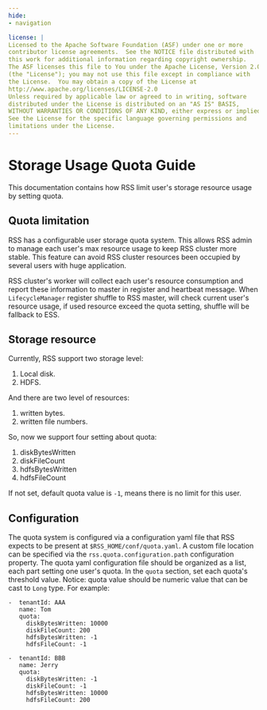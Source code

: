 ```yaml
---
hide:
- navigation

license: |
Licensed to the Apache Software Foundation (ASF) under one or more
contributor license agreements.  See the NOTICE file distributed with
this work for additional information regarding copyright ownership.
The ASF licenses this file to You under the Apache License, Version 2.0
(the "License"); you may not use this file except in compliance with
the License.  You may obtain a copy of the License at
http://www.apache.org/licenses/LICENSE-2.0
Unless required by applicable law or agreed to in writing, software
distributed under the License is distributed on an "AS IS" BASIS,
WITHOUT WARRANTIES OR CONDITIONS OF ANY KIND, either express or implied.
See the License for the specific language governing permissions and
limitations under the License.
---
```


Storage Usage Quota Guide
===
This documentation contains how RSS limit user's storage resource usage by setting quota.

## Quota limitation

RSS has a configurable user storage quota system. This allows RSS admin to manage each user's
max resource usage to keep RSS cluster more stable. This feature can avoid RSS cluster resources
been occupied by several users with huge application.

RSS cluster's worker will collect each user's resource consumption and report these information
to master in register and heartbeat message. When `LifecycleManager` register shuffle to RSS master,
will check current user's resource usage, if used resource exceed the quota setting,
shuffle will be fallback to ESS.

## Storage resource

Currently, RSS support two storage level:
  1. Local disk.
  2. HDFS.

And there are two level of resources: 
  1. written bytes.
  2. written file numbers.

So, now we support four setting about quota:

  1. diskBytesWritten
  2. diskFileCount
  3. hdfsBytesWritten
  4. hdfsFileCount

If not set, default quota value is `-1`, means there is no limit for this user.

## Configuration

The quota system is configured via a configuration yaml file that RSS expects to be present at
`$RSS_HOME/conf/quota.yaml`.  A custom file location can be specified via the
`rss.quota.configuration.path` configuration property. The quota yaml configuration
file should be organized as a list, each part setting one user's quota. In the `quota` section, set each quota's threshold value.
Notice: quota value should be numeric value that can be cast to `Long` type.
For example:

```text
-  tenantId: AAA
   name: Tom
   quota:
     diskBytesWritten: 10000
     diskFileCount: 200
     hdfsBytesWritten: -1
     hdfsFileCount: -1

-  tenantId: BBB
   name: Jerry
   quota:
     diskBytesWritten: -1
     diskFileCount: -1
     hdfsBytesWritten: 10000
     hdfsFileCount: 200
```
